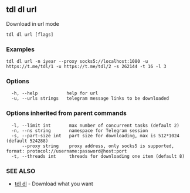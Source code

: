 ## tdl dl url

Download in url mode

```
tdl dl url [flags]
```

### Examples

```
tdl dl url -n iyear --proxy socks5://localhost:1080 -u https://t.me/tdl/1 -u https://t.me/tdl/2 -s 262144 -t 16 -l 3
```

### Options

```
  -h, --help           help for url
  -u, --urls strings   telegram message links to be downloaded
```

### Options inherited from parent commands

```
  -l, --limit int       max number of concurrent tasks (default 2)
  -n, --ns string       namespace for Telegram session
  -s, --part-size int   part size for downloading, max is 512*1024 (default 524288)
      --proxy string    proxy address, only socks5 is supported, format: protocol://username:password@host:port
  -t, --threads int     threads for downloading one item (default 8)
```

### SEE ALSO

* [tdl dl](tdl_dl.md)	 - Download what you want

